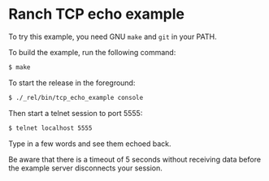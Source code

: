 Ranch TCP echo example
======================

To try this example, you need GNU `make` and `git` in your PATH.

To build the example, run the following command:

``` bash
$ make
```

To start the release in the foreground:

``` bash
$ ./_rel/bin/tcp_echo_example console
```

Then start a telnet session to port 5555:

``` bash
$ telnet localhost 5555
```

Type in a few words and see them echoed back.

Be aware that there is a timeout of 5 seconds without receiving
data before the example server disconnects your session.
